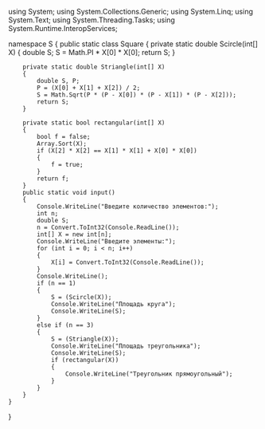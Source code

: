 using System;
using System.Collections.Generic;
using System.Linq;
using System.Text;
using System.Threading.Tasks;
using System.Runtime.InteropServices;

namespace S
{
    public static class Square
    {
        private static double Scircle(int[] X)
        {
            double S;
            S = Math.PI * X[0] * X[0];
            return S;
        }

        private static double Striangle(int[] X)
        {
            double S, P;
            P = (X[0] + X[1] + X[2]) / 2;
            S = Math.Sqrt(P * (P - X[0]) * (P - X[1]) * (P - X[2]));
            return S;
        }

        private static bool rectangular(int[] X)
        {
            bool f = false;
            Array.Sort(X);
            if (X[2] * X[2] == X[1] * X[1] + X[0] * X[0])
            {
                f = true;
            }
            return f;
        }
        public static void input()
        {
            Console.WriteLine("Введите количество элементов:");
            int n;
            double S;
            n = Convert.ToInt32(Console.ReadLine());
            int[] X = new int[n];
            Console.WriteLine("Введите элементы:");
            for (int i = 0; i < n; i++)
            {
                X[i] = Convert.ToInt32(Console.ReadLine());
            }
            Console.WriteLine();
            if (n == 1)
            {
                S = (Scircle(X));
                Console.WriteLine("Площадь круга");
                Console.WriteLine(S);
            }
            else if (n == 3)
            {
                S = (Striangle(X));
                Console.WriteLine("Площадь треугольника");
                Console.WriteLine(S);
                if (rectangular(X))
                {
                    Console.WriteLine("Треугольник прямоугольный");
                }
            }
        }
    }
    
}

